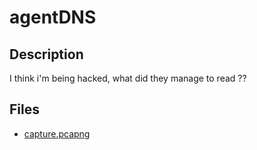 # agentDNS

## Description

I think i'm being hacked, what did they manage to read ??

## Files

- [capture.pcapng](challenge/capture.pcapng)
